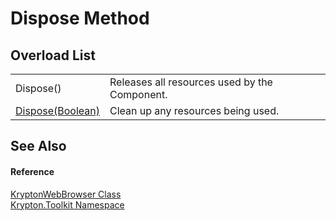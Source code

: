 # Dispose Method


## Overload List
<table>
<tr>
<td>Dispose()</td>
<td>Releases all resources used by the Component.</td></tr>
<tr>
<td><a href="b86f4f64-f8db-63d7-8f53-e2e5470d506f.md">Dispose(Boolean)</a></td>
<td>Clean up any resources being used.</td></tr>
</table>

## See Also


#### Reference
<a href="35b05021-a129-1883-655d-172a72ac1c32.md">KryptonWebBrowser Class</a>  
<a href="79d2eac2-21f4-54ff-7552-b20c33c30600.md">Krypton.Toolkit Namespace</a>  
